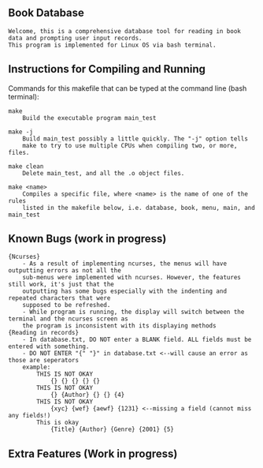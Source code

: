Book Database
--------------
    Welcome, this is a comprehensive database tool for reading in book data and prompting user input records. 
    This program is implemented for Linux OS via bash terminal. 

Instructions for Compiling and Running
--------------------------------------
Commands for this makefile that can be typed at the command line (bash terminal):

    make
        Build the executable program main_test

    make -j
        Build main_test possibly a little quickly. The "-j" option tells
        make to try to use multiple CPUs when compiling two, or more, files.

    make clean
        Delete main_test, and all the .o object files.

    make <name>
        Compiles a specific file, where <name> is the name of one of the rules
        listed in the makefile below, i.e. database, book, menu, main, and main_test

Known Bugs (work in progress)
----------
    {Ncurses}
        - As a result of implementing ncurses, the menus will have outputting errors as not all the 
        sub-menus were implemented with ncurses. However, the features still work, it's just that the 
        outputting has some bugs especially with the indenting and repeated characters that were 
        supposed to be refreshed. 
        - While program is running, the display will switch between the terminal and the ncurses screen as
        the program is inconsistent with its displaying methods 
    {Reading in records}
        - In database.txt, DO NOT enter a BLANK field. ALL fields must be entered with something.
        - DO NOT ENTER "{" "}" in database.txt <--will cause an error as those are seperators 
        example: 
            THIS IS NOT OKAY
                {} {} {} {} {} 
            THIS IS NOT OKAY
                {} {Author} {} {} {4}
            THIS IS NOT OKAY
                {xyc} {wef} {aewf} {1231} <--missing a field (cannot miss any fields!)
            This is okay 
                {Title} {Author} {Genre} {2001} {5}

Extra Features (Work in progress)
--------------

